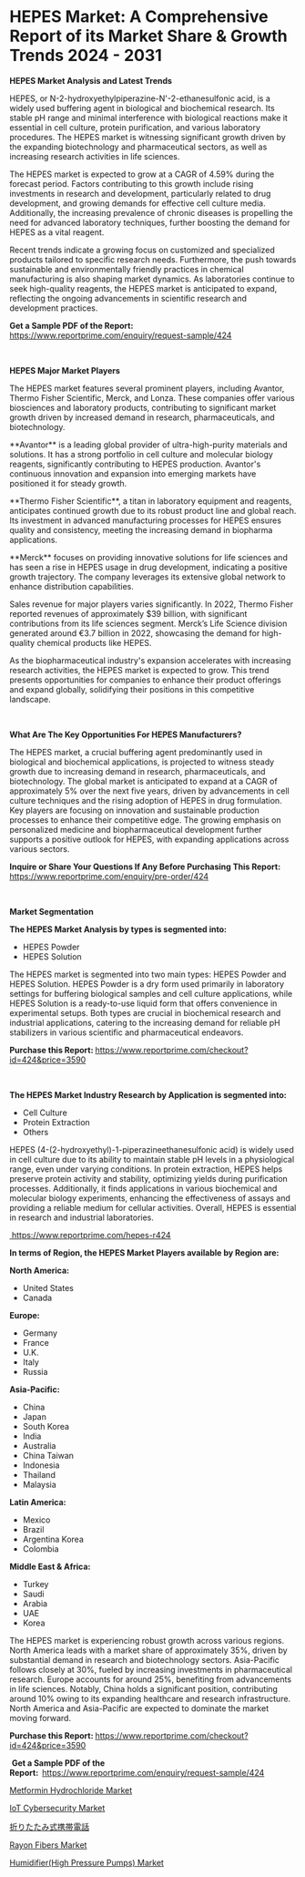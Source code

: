 <p><h1>HEPES Market: A Comprehensive Report of its Market Share & Growth Trends 2024 - 2031</h1></p><p><strong>HEPES Market Analysis and Latest Trends</strong></p>
<p><p>HEPES, or N-2-hydroxyethylpiperazine-N'-2-ethanesulfonic acid, is a widely used buffering agent in biological and biochemical research. Its stable pH range and minimal interference with biological reactions make it essential in cell culture, protein purification, and various laboratory procedures. The HEPES market is witnessing significant growth driven by the expanding biotechnology and pharmaceutical sectors, as well as increasing research activities in life sciences.</p><p>The HEPES market is expected to grow at a CAGR of 4.59% during the forecast period. Factors contributing to this growth include rising investments in research and development, particularly related to drug development, and growing demands for effective cell culture media. Additionally, the increasing prevalence of chronic diseases is propelling the need for advanced laboratory techniques, further boosting the demand for HEPES as a vital reagent.</p><p>Recent trends indicate a growing focus on customized and specialized products tailored to specific research needs. Furthermore, the push towards sustainable and environmentally friendly practices in chemical manufacturing is also shaping market dynamics. As laboratories continue to seek high-quality reagents, the HEPES market is anticipated to expand, reflecting the ongoing advancements in scientific research and development practices.</p></p>
<p><strong>Get a Sample PDF of the Report:&nbsp;</strong> <a href="https://www.reportprime.com/enquiry/request-sample/424">https://www.reportprime.com/enquiry/request-sample/424</a></p>
<p>&nbsp;</p>
<p><strong>HEPES Major Market Players</strong></p>
<p><p>The HEPES market features several prominent players, including Avantor, Thermo Fisher Scientific, Merck, and Lonza. These companies offer various biosciences and laboratory products, contributing to significant market growth driven by increased demand in research, pharmaceuticals, and biotechnology.</p><p>**Avantor** is a leading global provider of ultra-high-purity materials and solutions. It has a strong portfolio in cell culture and molecular biology reagents, significantly contributing to HEPES production. Avantor's continuous innovation and expansion into emerging markets have positioned it for steady growth.</p><p>**Thermo Fisher Scientific**, a titan in laboratory equipment and reagents, anticipates continued growth due to its robust product line and global reach. Its investment in advanced manufacturing processes for HEPES ensures quality and consistency, meeting the increasing demand in biopharma applications.</p><p>**Merck** focuses on providing innovative solutions for life sciences and has seen a rise in HEPES usage in drug development, indicating a positive growth trajectory. The company leverages its extensive global network to enhance distribution capabilities.</p><p>Sales revenue for major players varies significantly. In 2022, Thermo Fisher reported revenues of approximately $39 billion, with significant contributions from its life sciences segment. Merck’s Life Science division generated around €3.7 billion in 2022, showcasing the demand for high-quality chemical products like HEPES.</p><p>As the biopharmaceutical industry's expansion accelerates with increasing research activities, the HEPES market is expected to grow. This trend presents opportunities for companies to enhance their product offerings and expand globally, solidifying their positions in this competitive landscape.</p></p>
<p>&nbsp;</p>
<p><strong>What Are The Key Opportunities For HEPES Manufacturers?</strong></p>
<p><p>The HEPES market, a crucial buffering agent predominantly used in biological and biochemical applications, is projected to witness steady growth due to increasing demand in research, pharmaceuticals, and biotechnology. The global market is anticipated to expand at a CAGR of approximately 5% over the next five years, driven by advancements in cell culture techniques and the rising adoption of HEPES in drug formulation. Key players are focusing on innovation and sustainable production processes to enhance their competitive edge. The growing emphasis on personalized medicine and biopharmaceutical development further supports a positive outlook for HEPES, with expanding applications across various sectors.</p></p>
<p><strong>Inquire or Share Your Questions If Any Before Purchasing This Report:</strong> <a href="https://www.reportprime.com/enquiry/pre-order/424">https://www.reportprime.com/enquiry/pre-order/424</a></p>
<p>&nbsp;</p>
<p><strong>Market Segmentation</strong></p>
<p><strong>The HEPES Market Analysis by types is segmented into:</strong></p>
<p><ul><li>HEPES Powder</li><li>HEPES Solution</li></ul></p>
<p><p>The HEPES market is segmented into two main types: HEPES Powder and HEPES Solution. HEPES Powder is a dry form used primarily in laboratory settings for buffering biological samples and cell culture applications, while HEPES Solution is a ready-to-use liquid form that offers convenience in experimental setups. Both types are crucial in biochemical research and industrial applications, catering to the increasing demand for reliable pH stabilizers in various scientific and pharmaceutical endeavors.</p></p>
<p><strong>Purchase this Report:&nbsp;</strong><a href="https://www.reportprime.com/checkout?id=424&price=3590">https://www.reportprime.com/checkout?id=424&price=3590</a></p>
<p>&nbsp;</p>
<p><strong>The HEPES Market Industry Research by Application is segmented into:</strong></p>
<p><ul><li>Cell Culture</li><li>Protein Extraction</li><li>Others</li></ul></p>
<p><p>HEPES (4-(2-hydroxyethyl)-1-piperazineethanesulfonic acid) is widely used in cell culture due to its ability to maintain stable pH levels in a physiological range, even under varying conditions. In protein extraction, HEPES helps preserve protein activity and stability, optimizing yields during purification processes. Additionally, it finds applications in various biochemical and molecular biology experiments, enhancing the effectiveness of assays and providing a reliable medium for cellular activities. Overall, HEPES is essential in research and industrial laboratories.</p></p>
<p><a href="https://www.reportprime.com/hepes-r424">&nbsp;https://www.reportprime.com/hepes-r424</a></p>
<p><strong>In terms of Region, the HEPES Market Players available by Region are:</strong></p>
<p>
    <p> <strong> North America: </strong>
        <ul>
            <li>United States</li>
            <li>Canada</li>
        </ul>
        </p> 
    <p> <strong> Europe: </strong>
        <ul>
            <li>Germany</li>
            <li>France</li>
            <li>U.K.</li>
            <li>Italy</li>
            <li>Russia</li>
        </ul>
        </p> 
    <p> <strong> Asia-Pacific: </strong>
        <ul>
            <li>China</li>
            <li>Japan</li>
            <li>South Korea</li>
            <li>India</li>
            <li>Australia</li>
            <li>China Taiwan</li>
            <li>Indonesia</li>
            <li>Thailand</li>
            <li>Malaysia</li>
        </ul>
        </p> 
    <p> <strong> Latin America: </strong>
        <ul>
            <li>Mexico</li>
            <li>Brazil</li>
            <li>Argentina Korea</li>
            <li>Colombia</li>
        </ul>
        </p> 
    <p> <strong> Middle East & Africa: </strong>
        <ul>
            <li>Turkey</li>
            <li>Saudi</li>
            <li>Arabia</li>
            <li>UAE</li>
            <li>Korea</li>
        </ul>
    </p>
    </p>
<p><p>The HEPES market is experiencing robust growth across various regions. North America leads with a market share of approximately 35%, driven by substantial demand in research and biotechnology sectors. Asia-Pacific follows closely at 30%, fueled by increasing investments in pharmaceutical research. Europe accounts for around 25%, benefiting from advancements in life sciences. Notably, China holds a significant position, contributing around 10% owing to its expanding healthcare and research infrastructure. North America and Asia-Pacific are expected to dominate the market moving forward.</p></p>
<p><strong>Purchase this Report: </strong><a href="https://www.reportprime.com/checkout?id=424&price=3590">https://www.reportprime.com/checkout?id=424&price=3590</a></p>
<p>&nbsp;<strong>Get a Sample PDF of the Report:&nbsp;&nbsp;</strong><a href="https://www.reportprime.com/enquiry/request-sample/424">https://www.reportprime.com/enquiry/request-sample/424</a></p>
<p><strong></strong></p>
<p><p><a href="https://github.com/BryceTownsendr/Market-Research-Report-List-6/blob/main/metformin-hydrochloride-market.md">Metformin Hydrochloride Market</a></p><p><a href="https://medium.com/@susanabraun1964/iot-cybersecurity-market-size-share-analysis-growth-trends-forecasts-2024-2031-7e59a050c9ac">IoT Cybersecurity Market</a></p><p><a href="https://medium.com/@alyle7648/%E3%82%B0%E3%83%AD%E3%83%BC%E3%83%90%E3%83%AB%E6%8A%98%E3%82%8A%E3%81%9F%E3%81%9F%E3%81%BF%E9%9B%BB%E8%A9%B1%E5%B8%82%E5%A0%B4-%E3%83%88%E3%83%AC%E3%83%B3%E3%83%89-%E4%BA%88%E6%B8%AC-%E3%83%9E%E3%83%BC%E3%82%B1%E3%83%83%E3%83%88%E6%88%A6%E7%95%A5%E5%88%86%E6%9E%90-2024%E5%B9%B4-2031%E5%B9%B4-0dce2aa5bde6">折りたたみ式携帯電話</a></p><p><a href="https://github.com/mahnoor2003/Market-Research-Report-List-6/blob/main/rayon-fibers-market.md">Rayon Fibers Market</a></p><p><a href="https://www.linkedin.com/pulse/market-leaders-laggards-global-humidifierhigh-pressure-pumps-trends-lcxbf?trackingId=4iBIyiVfQKO3HM9E%2FVC7rw%3D%3D">Humidifier(High Pressure Pumps) Market</a></p></p>